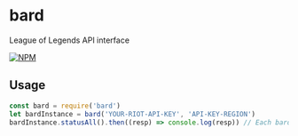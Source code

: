 # bard
League of Legends API interface

[![NPM](https://nodei.co/npm/bard.png)](https://nodei.co/npm/bard/)

## Usage
```javascript
const bard = require('bard')
let bardInstance = bard('YOUR-RIOT-API-KEY', 'API-KEY-REGION')
bardInstance.statusAll().then((resp) => console.log(resp)) // Each bard method is a promise!
```
